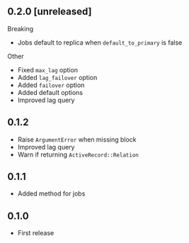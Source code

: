 ## 0.2.0 [unreleased]

Breaking

- Jobs default to replica when `default_to_primary` is false

Other

- Fixed `max_lag` option
- Added `lag_failover` option
- Added `failover` option
- Added default options
- Improved lag query

## 0.1.2

- Raise `ArgumentError` when missing block
- Improved lag query
- Warn if returning `ActiveRecord::Relation`

## 0.1.1

- Added method for jobs

## 0.1.0

- First release
